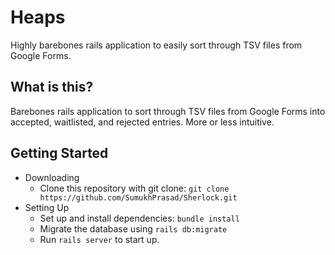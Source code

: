 # Heaps

Highly barebones rails application to easily sort through TSV files from Google Forms.

## What is this?
Barebones rails application to sort through TSV files from Google Forms into accepted, waitlisted, and rejected entries. More or less intuitive. 

## Getting Started
- Downloading
    - Clone this repository with git clone: `git clone https://github.com/SumukhPrasad/Sherlock.git`
- Setting Up
    - Set up and install dependencies: `bundle install`
    - Migrate the database using `rails db:migrate`
    - Run `rails server` to start up.